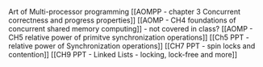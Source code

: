 Art of Multi-processor programming
[[AOMPP - chapter 3 Concurrent correctness and progress properties]]
[[AOMP - CH4 foundations of concurrent shared memory computing]] - not covered in class?
[[AOMP - CH5 relative power of primitve synchronization operations]]
[[Ch5 PPT - relative power of Synchronization operations]]
[[CH7 PPT - spin locks and contention]]
[[CH9 PPT - Linked Lists - locking, lock-free and more]]